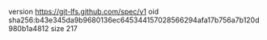 version https://git-lfs.github.com/spec/v1
oid sha256:b43e345da9b9680136ec645344157028566294afa17b756a7b120d980b1a4812
size 217
